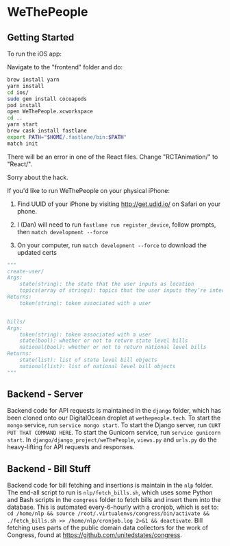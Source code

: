 # WeThePeople

## Getting Started 

To run the iOS app:

Navigate to the "frontend" folder and do:

```bash
brew install yarn
yarn install
cd ios/
sudo gem install cocoapods
pod install
open WeThePeople.xcworkspace
cd ..
yarn start
brew cask install fastlane
export PATH="$HOME/.fastlane/bin:$PATH"
match init
```

There will be an error in one of the React files. Change "RCTAnimation/" to "React/". 

Sorry about the hack.

If you'd like to run WeThePeople on your physical iPhone:

1) Find UUID of your iPhone by visiting http://get.udid.io/ on Safari on your phone.

2) I (Dan) will need to run ```fastlane run register_device```, follow prompts, then ```match development --force```

3) On your computer, run ```match development --force``` to download the updated certs


```python
"""
create-user/
Args:
    state(string): the state that the user inputs as location
    topics(array of strings): topics that the user inputs they’re interested in
Returns:
    token(string): token associated with a user


bills/
Args:
    token(string): token associated with a user
    state(bool): whether or not to return state level bills
    national(bool): whether or not to return national level bills
Returns:
    state(list): list of state level bill objects
    national(list): list of national level bill objects
"""
```


## Backend - Server
Backend code for API requests is maintained in the `django` folder, which has been cloned onto our DigitalOcean droplet at `wethepeople.tech`. To start the `mongo` service, run `service mongo start`. To start the Django server, run `CURT PUT THAT COMMAND HERE`. To start the Gunicorn service, run `service gunicorn start`. In `django/django_project/weThePeople`, `views.py` and `urls.py` do the heavy-lifting for API requests and responses.

## Backend - Bill Stuff
Backend code for bill fetching and insertions is maintain in the `nlp` folder. The end-all script to run is `nlp/fetch_bills.sh`, which uses some Python and Bash scripts in the `congress` folder to fetch bills and insert them into the database. This is automated every-6-hourly with a cronjob, which is set to:
`cd /home/nlp && source /root/.virtualenvs/congress/bin/activate && ./fetch_bills.sh >> /home/nlp/cronjob.log 2>&1 && deactivate`. Bill fetching uses parts of the public domain data collectors for the work of Congress, found at https://github.com/unitedstates/congress.